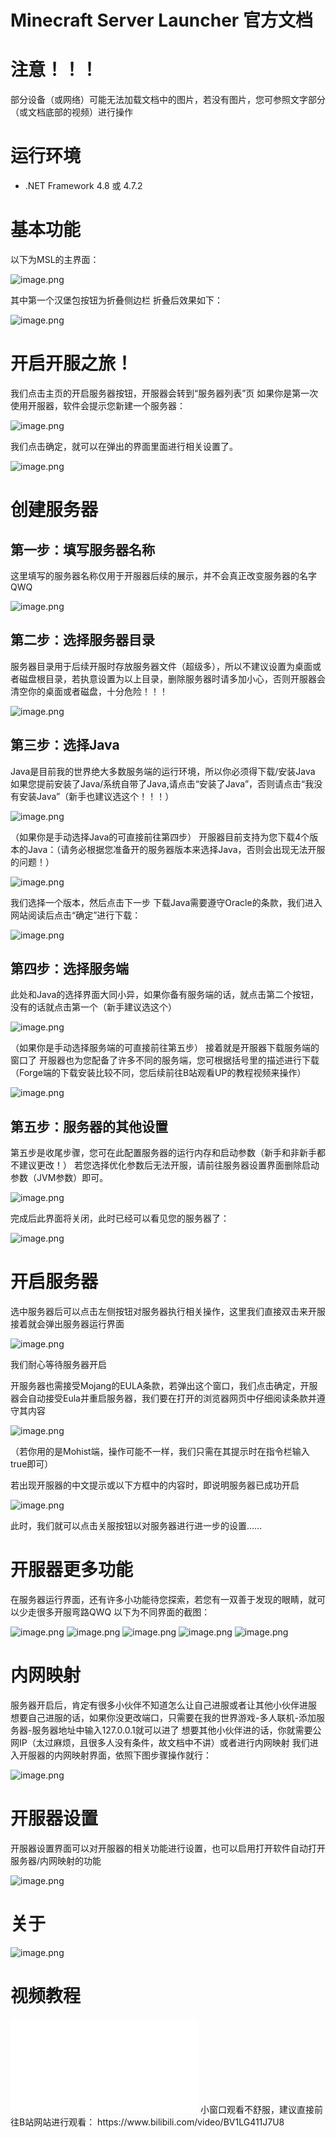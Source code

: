 Minecraft Server Launcher 官方文档
====
# 注意！！！
部分设备（或网络）可能无法加载文档中的图片，若没有图片，您可参照文字部分（或文档底部的视频）进行操作

# 运行环境
- .NET Framework 4.8 或 4.7.2

# 基本功能
以下为MSL的主界面：

![image.png](https://i.328888.xyz/2023/01/23/OawcU.png)

其中第一个汉堡包按钮为折叠侧边栏
折叠后效果如下：

![image.png](https://i.328888.xyz/2023/01/23/Oalnp.png)

# 开启开服之旅！
我们点击主页的开启服务器按钮，开服器会转到“服务器列表”页
如果你是第一次使用开服器，软件会提示您新建一个服务器：

![image.png](https://i.328888.xyz/2023/01/23/Oa2ov.png)

我们点击确定，就可以在弹出的界面里面进行相关设置了。

![image.png](https://i.328888.xyz/2023/01/23/OaOf3.png)

# 创建服务器
## 第一步：填写服务器名称
这里填写的服务器名称仅用于开服器后续的展示，并不会真正改变服务器的名字QWQ

![image.png](https://i.328888.xyz/2023/01/23/Oab8y.png)

## 第二步：选择服务器目录
服务器目录用于后续开服时存放服务器文件（超级多），所以不建议设置为桌面或者磁盘根目录，若执意设置为以上目录，删除服务器时请多加小心，否则开服器会清空你的桌面或者磁盘，十分危险！！！

![image.png](https://i.328888.xyz/2023/01/23/OajF5.png)

## 第三步：选择Java
Java是目前我的世界绝大多数服务端的运行环境，所以你必须得下载/安装Java
如果您提前安装了Java/系统自带了Java,请点击“安装了Java”，否则请点击“我没有安装Java”（新手也建议选这个！！！）

![image.png](https://i.328888.xyz/2023/01/23/Oa8Y8.png)

（如果你是手动选择Java的可直接前往第四步）
开服器目前支持为您下载4个版本的Java：（请务必根据您准备开的服务器版本来选择Java，否则会出现无法开服的问题！）

![image.png](https://i.328888.xyz/2023/01/23/OaNwZ.png)

我们选择一个版本，然后点击下一步
下载Java需要遵守Oracle的条款，我们进入网站阅读后点击“确定”进行下载：

![image.png](https://i.328888.xyz/2023/01/23/OarxF.png)

## 第四步：选择服务端
此处和Java的选择界面大同小异，如果你备有服务端的话，就点击第二个按钮，没有的话就点击第一个（新手建议选这个）

![image.png](https://i.328888.xyz/2023/01/23/Oa3MH.png)

（如果你是手动选择服务端的可直接前往第五步）
接着就是开服器下载服务端的窗口了
开服器也为您配备了许多不同的服务端，您可根据括号里的描述进行下载（Forge端的下载安装比较不同，您后续前往B站观看UP的教程视频来操作）

![image.png](https://i.328888.xyz/2023/01/23/OacnQ.png)

## 第五步：服务器的其他设置
第五步是收尾步骤，您可在此配置服务器的运行内存和启动参数（新手和非新手都不建议更改！）
若您选择优化参数后无法开服，请前往服务器设置界面删除启动参数（JVM参数）即可。

![image.png](https://i.328888.xyz/2023/01/23/OamcE.png)

完成后此界面将关闭，此时已经可以看见您的服务器了：

![image.png](https://i.328888.xyz/2023/01/23/OapsC.png)

# 开启服务器
选中服务器后可以点击左侧按钮对服务器执行相关操作，这里我们直接双击来开服
接着就会弹出服务器运行界面

![image.png](https://i.328888.xyz/2023/01/23/OaXfP.png)

我们耐心等待服务器开启

开服务器也需接受Mojang的EULA条款，若弹出这个窗口，我们点击确定，开服器会自动接受Eula并重启服务器，我们要在打开的浏览器网页中仔细阅读条款并遵守其内容

![image.png](https://i.328888.xyz/2023/01/23/Oag8X.png)

（若你用的是Mohist端，操作可能不一样，我们只需在其提示时在指令栏输入true即可）

若出现开服器的中文提示或以下方框中的内容时，即说明服务器已成功开启

![image.png](https://i.328888.xyz/2023/01/23/OaxGt.png)

此时，我们就可以点击关服按钮以对服务器进行进一步的设置……

# 开服器更多功能
在服务器运行界面，还有许多小功能待您探索，若您有一双善于发现的眼睛，就可以少走很多开服弯路QWQ
以下为不同界面的截图：

![image.png](https://i.328888.xyz/2023/01/23/Oa7YJ.png)
![image.png](https://i.328888.xyz/2023/01/23/Oaewc.png)
![image.png](https://i.328888.xyz/2023/01/23/Oaz7A.png)
![image.png](https://i.328888.xyz/2023/01/23/Oa6Mo.png)
![image.png](https://i.328888.xyz/2023/01/23/OaGtN.png)

# 内网映射
服务器开启后，肯定有很多小伙伴不知道怎么让自己进服或者让其他小伙伴进服
想要自己进服的话，如果你没更改端口，只需要在我的世界游戏-多人联机-添加服务器-服务器地址中输入127.0.0.1就可以进了
想要其他小伙伴进的话，你就需要公网IP（太过麻烦，且很多人没有条件，故文档中不讲）或者进行内网映射
我们进入开服器的内网映射界面，依照下图步骤操作就行：

![image.png](https://i.328888.xyz/2023/01/23/OadmV.png)

# 开服器设置
开服器设置界面可以对开服器的相关功能进行设置，也可以启用打开软件自动打开服务器/内网映射的功能

![image.png](https://i.328888.xyz/2023/01/23/Oahsd.png)

# 关于

![image.png](https://i.328888.xyz/2023/01/23/OaSyb.png)

# 视频教程
<iframe src="//player.bilibili.com/player.html?aid=431020620&bvid=BV1LG411J7U8&cid=847537814&page=1" scrolling="no" border="0" frameborder="no" framespacing="0" allowfullscreen="true"> </iframe>
小窗口观看不舒服，建议直接前往B站网站进行观看：
https://www.bilibili.com/video/BV1LG411J7U8
